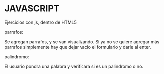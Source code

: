 # JAVASCRIPT
Ejercicios con js, dentro de HTML5 

parrafos:

Se agregan parrafos, y se van visualizando. Si ya no se quiere agregar más parrafos simplemente hay que dejar vacio el formulario
y darle al enter.


palindromo:

El usuario pondra una palabra y verificara si es un palindromo o no.
